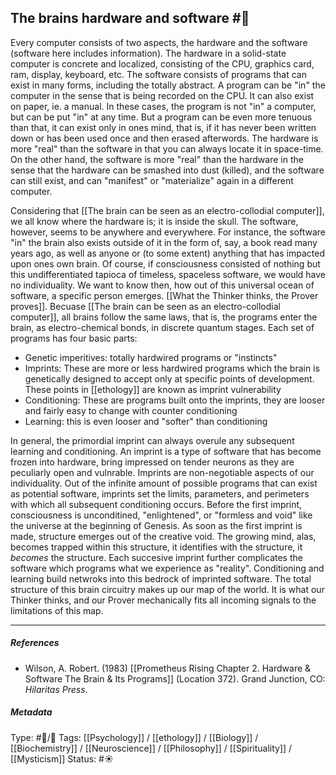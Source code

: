 ## The brains hardware and software  #🧠 

Every computer consists of two aspects, the hardware and the software (software here includes information). The hardware in a solid-state computer is concrete and localized, consisting of the CPU, graphics card, ram, display, keyboard, etc. The software consists of programs that can exist in many forms, including the totally abstract. A program can be "in" the computer in the sense that is being recorded on the CPU. It can also exist on paper, ie. a manual. In these cases, the program is not "in" a computer, but can be put "in" at any time. But a program can be even more tenuous than that, it can exist only in ones mind, that is, if it has never been written down or has been used once and then erased afterwords. The hardware is more "real" than the software in that you can always locate it in space-time. On the other hand, the software is more "real" than the hardware in the sense that the hardware can be smashed into dust (killed), and the software can still exist, and can "manifest" or "materialize" again in a different computer.

Considering that [[The brain can be seen as an electro-collodial computer]], we all know where the hardware is; it is inside the skull. The software, however, seems to be anywhere and everywhere. For instance, the software "in" the brain also exists outside of it in the form of, say, a book read many years ago, as well as anyone or (to some extent) anything that has impacted upon ones own brain. Of course, if consciousness consisted of nothing but this undifferentiated tapioca of timeless, spaceless software, we would have no individuality. We want to know then, how out of this universal ocean of software, a specific person emerges. [[What the Thinker thinks, the Prover proves]]. Becuase [[The brain can be seen as an electro-collodial computer]], all brains follow the same laws, that is, the programs enter the brain, as electro-chemical bonds, in discrete quantum stages. Each set of programs has four basic parts:

- Genetic imperitives: totally hardwired programs or "instincts"
- Imprints: These are more or less hardwired programs which the brain is genetically designed to accept only at specific points of development. These points in [[ethology]] are known as imprint vulnerability
- Conditioning: These are programs built onto the imprints, they are looser and fairly easy to change with counter conditioning
- Learning: this is even looser and "softer" than conditioning

In general, the primordial imprint can always overule any subsequent learning and conditioning. An imprint is a type of software that has become frozen into hardware, bring impressed on tender neurons as they are peculiarly open and vulnrable. Imprints are non-negotiable aspects of our individuality. Out of the infinite amount of possible programs that can exist as potential software, imprints set the limits, parameters, and perimeters with which all subsequent conditioning occurs. Before the first imprint, consciousness is unconditined, "enlightened", or "formless and void" like the universe at the beginning of Genesis. As soon as the first imprint is made, structure emerges out of the creative void. The growing mind, alas, becomes trapped within this structure, it identifies with the structure, it _becomes_ the structure. Each succesive imprint further complicates the software which programs what we experience as "reality". Conditioning and learning build netwroks into this bedrock of imprinted software. The total structure of this brain circuitry makes up our map of the world. It is what our Thinker thinks, and our Prover mechanically fits all incoming signals to the limitations of this map.

___

##### References

- Wilson, A. Robert. (1983) [[Prometheus Rising Chapter 2. Hardware & Software The Brain & Its Programs]] (Location 372). Grand Junction, CO: _Hilaritas Press_.

##### Metadata

Type: #🔵/🔵 
Tags:   [[Psychology]] / [[ethology]] / [[Biology]] / [[Biochemistry]] / [[Neuroscience]] / [[Philosophy]] / [[Spirituality]] / [[Mysticism]]
Status: #☀️ 